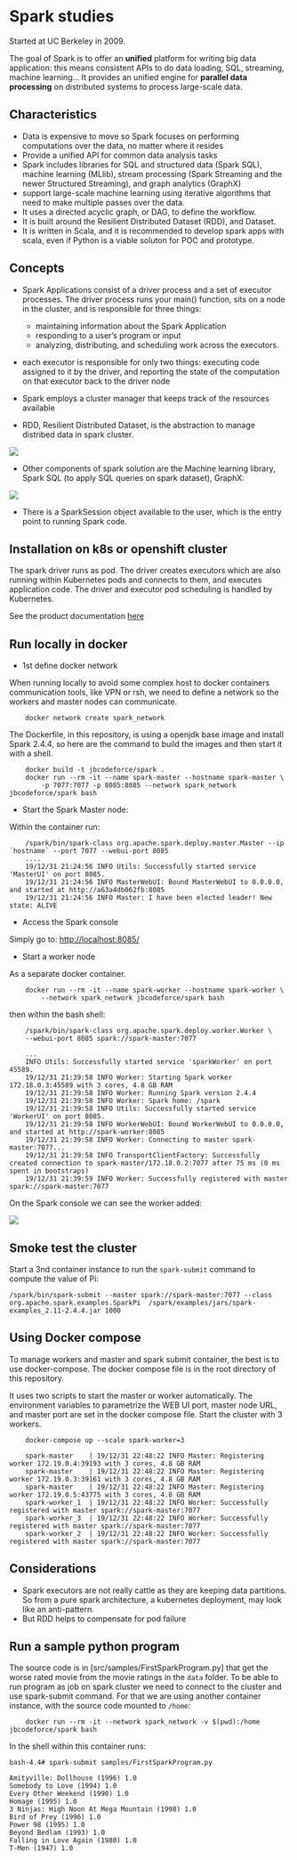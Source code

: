 # Spark studies

Started at UC Berkeley in 2009.

The goal of Spark is to offer an **unified** platform for writing big data application: this means consistent APIs to do data loading, SQL, streaming, machine learning... It provides an unified engine for **parallel data processing** on distributed systems to process large-scale data.

## Characteristics

* Data is expensive to move so Spark focuses on performing computations over the data, no matter where it resides
* Provide a unified API for common data analysis tasks
* Spark includes libraries for SQL and structured data (Spark SQL), machine learning (MLlib), stream processing (Spark Streaming and the newer Structured Streaming), and graph analytics (GraphX)
* support large-scale machine learning using iterative algorithms that need to make multiple passes over the data.
* It uses a directed acyclic graph, or DAG, to define the workflow.
* It is built around the Resilient Distributed Dataset (RDD), and Dataset.
* It is written in Scala, and it is recommended to develop spark apps with scala, even if Python is a viable soluton for POC and prototype.

## Concepts

* Spark Applications consist of a driver process and a set of executor processes. The driver process runs your main() function, sits on a node in the cluster, and is responsible for three things: 
    * maintaining information about the Spark Application
    * responding to a user’s program or input
    * analyzing, distributing, and scheduling work across the executors.

* each executor is responsible for only two things: executing code assigned to it by the driver, and reporting the state of the computation on that executor back to the driver node
* Spark employs a cluster manager that keeps track of the resources available
* RDD, Resilient Distributed Dataset, is the abstraction to manage distribed data in spark cluster.

![](images/app-arch.png)

* Other components of spark solution are the Machine learning library, Spark SQL (to apply SQL queries on spark dataset), GraphX:

![](images/spark-components.png)

* There is a SparkSession object available to the user, which is the entry point to running Spark code.

## Installation on k8s or openshift cluster

The spark driver runs as pod. The driver creates executors which are also running within Kubernetes pods and connects to them, and executes application code.
The driver and executor pod scheduling is handled by Kubernetes.

See the product documentation [here](https://spark.apache.org/docs/latest/running-on-kubernetes.html)

## Run locally in docker

* 1st define docker network

When running locally to avoid some complex host to docker containers communication tools, like VPN or rsh, we need to define a network so the workers and master nodes can communicate.

```shell
    docker network create spark_network
```

The Dockerfile, in this repository, is using a openjdk base image and install Spark 2.4.4, so here are the command to build the images and then start it with a shell.

```shell
    docker build -t jbcodeforce/spark .
    docker run --rm -it --name spark-master --hostname spark-master \
        -p 7077:7077 -p 8085:8085 --network spark_network jbcodeforce/spark bash
```

* Start the Spark Master node:

Within the container run:

```shell
    /spark/bin/spark-class org.apache.spark.deploy.master.Master --ip `hostname` --port 7077 --webui-port 8085
    ....
    19/12/31 21:24:56 INFO Utils: Successfully started service 'MasterUI' on port 8085.
    19/12/31 21:24:56 INFO MasterWebUI: Bound MasterWebUI to 0.0.0.0, and started at http://a63a4db062fb:8085
    19/12/31 21:24:56 INFO Master: I have been elected leader! New state: ALIVE
```

* Access the Spark console

Simply go to: [http://localhost:8085/](http://localhost:8085/)

* Start a worker node 

As a separate docker container. 

```shell
    docker run --rm -it --name spark-worker --hostname spark-worker \
        --network spark_network jbcodeforce/spark bash
```

then within the bash shell:

```shell
    /spark/bin/spark-class org.apache.spark.deploy.worker.Worker \
    --webui-port 8085 spark://spark-master:7077

    ...
    INFO Utils: Successfully started service 'sparkWorker' on port 45589.
    19/12/31 21:39:58 INFO Worker: Starting Spark worker 172.18.0.3:45589 with 3 cores, 4.8 GB RAM
    19/12/31 21:39:58 INFO Worker: Running Spark version 2.4.4
    19/12/31 21:39:58 INFO Worker: Spark home: /spark
    19/12/31 21:39:58 INFO Utils: Successfully started service 'WorkerUI' on port 8085.
    19/12/31 21:39:58 INFO WorkerWebUI: Bound WorkerWebUI to 0.0.0.0, and started at http://spark-worker:8085
    19/12/31 21:39:58 INFO Worker: Connecting to master spark-master:7077...
    19/12/31 21:39:58 INFO TransportClientFactory: Successfully created connection to spark-master/172.18.0.2:7077 after 75 ms (0 ms spent in bootstraps)
    19/12/31 21:39:59 INFO Worker: Successfully registered with master spark://spark-master:7077
```

On the Spark console we can see the worker added:

![](images/spark-console.png)

## Smoke test the cluster

Start a 3nd container instance to run the `spark-submit` command to compute the value of Pi:

```
/spark/bin/spark-submit --master spark://spark-master:7077 --class     org.apache.spark.examples.SparkPi  /spark/examples/jars/spark-examples_2.11-2.4.4.jar 1000
```

## Using Docker compose

To manage workers and master and spark submit container, the best is to use docker-compose. The docker compose file is in the root directory of this repository.

It uses two scripts to start the master or worker automatically. The environment variables to parametrize the WEB UI port, master node URL, and master port are set in the docker compose file. Start the cluster with 3 workers.

```shell
    docker-compose up --scale spark-worker=3

    spark-master    | 19/12/31 22:48:22 INFO Master: Registering worker 172.19.0.4:39193 with 3 cores, 4.8 GB RAM
    spark-master    | 19/12/31 22:48:22 INFO Master: Registering worker 172.19.0.3:39161 with 3 cores, 4.8 GB RAM
    spark-master    | 19/12/31 22:48:22 INFO Master: Registering worker 172.19.0.5:43775 with 3 cores, 4.8 GB RAM
    spark-worker_1  | 19/12/31 22:48:22 INFO Worker: Successfully registered with master spark://spark-master:7077
    spark-worker_3  | 19/12/31 22:48:22 INFO Worker: Successfully registered with master spark://spark-master:7077
    spark-worker_2  | 19/12/31 22:48:22 INFO Worker: Successfully registered with master spark://spark-master:7077
```

## Considerations

* Spark executors are not really cattle as they are keeping data partitions. So from a pure spark architecture, a kubernetes deployment, may look like an anti-pattern.
* But RDD helps to compensate for pod failure

## Run a sample python program

The source code is in [src/samples/FirstSparkProgram.py] that get the worse rated movie from the movie ratings in the `data` folder. To be able to run program as job on spark cluster we need to connect to the cluster and use spark-submit command. For that we are using another container instance, with the source code mounted to `/home`:

```shell
    docker run --rm -it --network spark_network -v $(pwd):/home jbcodeforce/spark bash
```

In the shell within this container runs:

```
bash-4.4# spark-submit samples/FirstSparkProgram.py 

Amityville: Dollhouse (1996) 1.0
Somebody to Love (1994) 1.0
Every Other Weekend (1990) 1.0
Homage (1995) 1.0
3 Ninjas: High Noon At Mega Mountain (1998) 1.0
Bird of Prey (1996) 1.0
Power 98 (1995) 1.0
Beyond Bedlam (1993) 1.0
Falling in Love Again (1980) 1.0
T-Men (1947) 1.0
```
